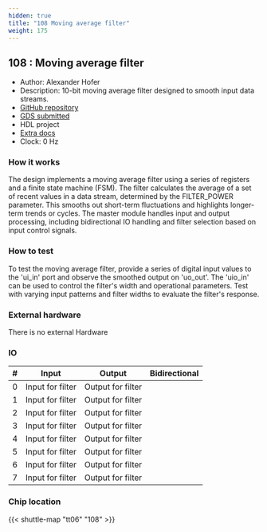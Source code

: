 ```yaml
---
hidden: true
title: "108 Moving average filter"
weight: 175
---
```


## 108 : Moving average filter

* Author: Alexander Hofer
* Description: 10-bit moving average filter designed to smooth input data streams.
* [GitHub repository](https://github.com/AlexHoferW23/jku-tt06-averagefilter)
* [GDS submitted](https://github.com/AlexHoferW23/jku-tt06-averagefilter/actions/runs/8627627258)
* HDL project
* [Extra docs]()
* Clock: 0 Hz

<!---

This file is used to generate your project datasheet. Please fill in the information below and delete any unused
sections.

You can also include images in this folder and reference them in the markdown. Each image must be less than
512 kb in size, and the combined size of all images must be less than 1 MB.
-->


### How it works

The design implements a moving average filter using a series of registers and a finite state machine (FSM).
The filter calculates the average of a set of recent values in a data stream, determined by the FILTER_POWER parameter.
This smooths out short-term fluctuations and highlights longer-term trends or cycles.
The master module handles input and output processing, including bidirectional IO handling and filter selection based on input control signals.

### How to test

To test the moving average filter, provide a series of digital input values to the 'ui_in' port and observe the smoothed output on 'uo_out'.
The 'uio_in' can be used to control the filter's width and operational parameters.
Test with varying input patterns and filter widths to evaluate the filter's response.

### External hardware

There is no external Hardware


### IO

| #             | Input    | Output   | Bidirectional   |
| ------------- | -------- | -------- | --------------- |
| 0 | Input for filter  | Output for filter  |      |
| 1 | Input for filter  | Output for filter  |      |
| 2 | Input for filter  | Output for filter  |      |
| 3 | Input for filter  | Output for filter  |      |
| 4 | Input for filter  | Output for filter  |      |
| 5 | Input for filter  | Output for filter  |      |
| 6 | Input for filter  | Output for filter  |      |
| 7 | Input for filter  | Output for filter  |      |


### Chip location

{{< shuttle-map "tt06" "108" >}}
